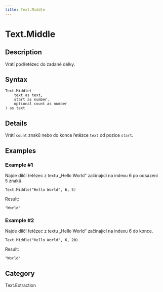 ```yaml
---
title: Text.Middle
---
```


# Text.Middle


## Description

Vrátí podřetězec do zadané délky.


## Syntax

```powerquery
Text.Middle(
    text as text,
    start as number,
    optional count as number
) as text
```


## Details

Vrátí <code>count</code> znaků nebo do konce řetězce <code>text</code> od pozice <code>start</code>.


## Examples

### Example #1 
Najde dílčí řetězec z textu „Hello World“ začínající na indexu 6 po odsazení 5 znaků.
```powerquery
Text.Middle("Hello World", 6, 5)
```

Result: 
```powerquery
"World"
```


### Example #2 
Najde dílčí řetězec z textu „Hello World“ začínající na indexu 6 do konce.
```powerquery
Text.Middle("Hello World", 6, 20)
```

Result: 
```powerquery
"World"
```




## Category
Text.Extraction
